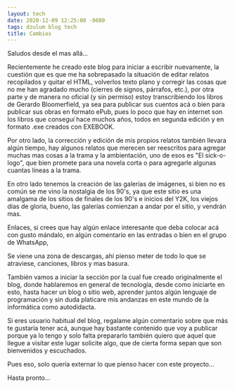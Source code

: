 ```yaml
---
layout: tech
date: 2020-12-09 12:25:00 -0600
tags: dzulum blog tech
title: Cambios
---
```

Saludos desde el mas allá...

Recientemente he creado este blog para iniciar a escribir nuevamente, la cuestión que es que me ha sobrepasado la situación de editar relatos recopilados y quitar el HTML, volverlos texto plano y corregir las cosas que no me han agradado mucho (cierres de signos, párrafos, etc.), por otra parte y de manera no oficial (y sin permiso) estoy transcribiendo los libros de Gerardo Bloomerfield, ya sea para publicar sus cuentos acá o bien para publicar sus obras en formato ePub, pues lo poco que hay en internet son los libros que conseguí hace muchos años, todos en segunda edición y en formato .exe creados con EXEBOOK.

Por otro lado, la corrección y edición de mis propios relatos también llevara algún tiempo, hay algunos relatos que merecen ser reescritos para agregar muchas mas cosas a la trama y la ambientación, uno de esos es "El sick-o-logo", que bien promete para una novela corta o para agregarle algunas cuantas lineas a la trama.

En otro lado tenemos la creación de las galerías de imágenes, si bien no es común se me vino la nostalgia de los 90's, ya que este sitio es una amalgama de los sitios de finales de los 90's e inicios del Y2K, los viejos días de gloria, bueno, las galerías comienzan a andar por el sitio, y vendrán mas.

Enlaces, si crees que hay algún enlace interesante que deba colocar acá con gusto mándalo, en algún comentario en las entradas o bien en el grupo de WhatsApp,

Se viene una zona de descargas, ahí pienso meter de todo lo que se atraviese, canciones, libros y mas basura.

También vamos a iniciar la sección por la cual fue creado originalmente el blog, donde hablaremos en general de tecnología, desde como iniciarte en esto, hasta hacer un blog o sitio web, aprender juntos algún lenguaje de programación y sin duda platicare mis andanzas en este mundo de la informática como autodidacta.

Si eres usuario habitual del blog, regalame algún comentario sobre que más te gustaría tener acá, aunque hay bastante contenido que voy a publicar porque ya lo tengo y solo falta prepararlo también quiero que aquel que llegue a visitar este lugar solicite algo, que de cierta forma sepan que son bienvenidos y escuchados.

Pues eso, solo quería externar lo que pienso hacer con este proyecto...

Hasta pronto...